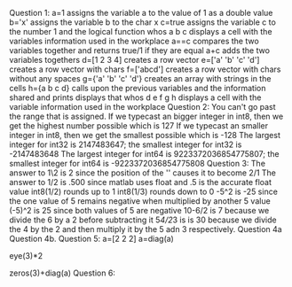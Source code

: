 Question 1:
a=1 assigns the variable a to the value of 1 as a double value
b='x' assigns the variable b to the char x
c=true assigns the variable c to the number 1 and the logical function
whos a b c displays a cell with the variables information used in the workplace
a==c compares the two variables together and returns true/1 if they are equal
a+c adds the two variables togethers
d=[1 2 3 4] creates a row vector 
e=['a' 'b' 'c' 'd'] creates a row vector with chars
f=['abcd'] creates a row vector with chars without any spaces
g={'a' 'b' 'c' 'd'} creates an array with strings in the cells
h={a b c d} calls upon the previous variables and the information shared and prints displays that
whos d e f g h displays a cell with the variable information used in the workplace 
Question 2:
You can't go past the range that is assigned. 
If we typecast an bigger integer in int8, then we get the highest number possible which is 127
If we typecast an smaller integer in int8, then we get the smallest possible which is -128
The largest integer for int32 is 2147483647; the smallest integer for int32 is -2147483648
The largest integer for int64 is 9223372036854775807; the smallest integer for int64 is -9223372036854775808
Question 3:
The answer to 1\2 is 2 since the position of the '\' causes it to become 2/1
The answer to 1/2 is .500 since matlab uses float and .5 is the accurate float value
int8(1/2) rounds up to 1
int8(1/3) rounds down to 0
-5^2 is -25 since the one value of 5 remains negative when multiplied by another 5 value
(-5)^2 is 25 since both values of 5 are negative
10-6/2 is 7 because we divide the 6 by a 2 before subtracting it
5*4/2*3 is is 30 because we divide the 4 by the 2 and then multiply it by the 5 adn 3 respectively.
Question 4a
Question 4b.
Question 5:
a=[2 2 2]
a=diag(a)

eye(3)*2

zeros(3)+diag(a)
Question 6:






